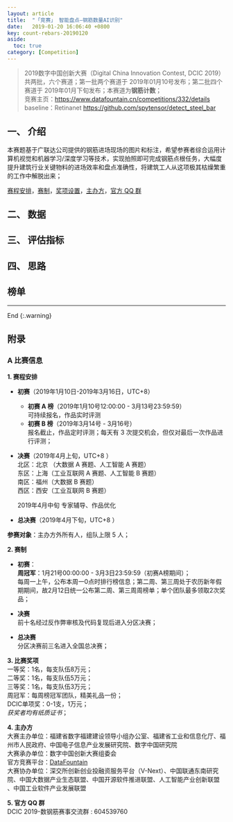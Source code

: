 ```yaml
---
layout: article
title:  "「竞赛」 智能盘点—钢筋数量AI识别"
date:   2019-01-20 16:06:40 +0800
key: count-rebars-20190120
aside:
  toc: true
category: [Competition]
---
```


>2019数字中国创新大赛（Digital China Innovation Contest, DCIC 2019）共两批，六个赛道；第一批两个赛道于 2019年01月10号发布；第二批四个赛道于 2019年01月下旬发布；本赛道为**钢筋计数**；    
竞赛主页：<https://www.datafountain.cn/competitions/332/details>   
baseline：Retinanet <https://github.com/spytensor/detect_steel_bar>  



## 一、 介绍
本赛题基于广联达公司提供的钢筋进场现场的图片和标注，希望参赛者综合运用计算机视觉和机器学习/深度学习等技术，实现拍照即可完成钢筋点根任务，大幅度提升建筑行业关键物料的进场效率和盘点准确性，将建筑工人从这项极其枯燥繁重的工作中解脱出来；    

[赛程安排](#schedule)，[赛制](#rule)，[奖项设置](#awards)，[主办方](#organizers)，[官方 QQ 群](#QQ)  

## 二、 数据


## 三、 评估指标


## 四、 思路


## 榜单




-------------------  
 End
{:.warning}  


## 附录
### A 比赛信息  
<span id="schedule">**1. 赛程安排**</span>    
- **初赛**（2019年1月10日-2019年3月16日，UTC+8）  
  - **初赛 A 榜**（2019年1月10号12:00:00 - 3月13号23:59:59）   
  可持续报名，作品实时评测  
  - **初赛 B 榜**（2019年3月14号 - 3月16号）    
  报名截止，作品定时评测；每天有 3 次提交机会，但仅对最后一次作品进行评测；   

- **决赛**（2019年4月上旬，UTC+8 ）    
  北区：北京 （大数据 A 赛题、人工智能 A 赛题）   
  东区：上海（工业互联网 A 赛题、人工智能 B 赛题）   
  南区：福州（大数据 B 赛题）  
  西区：西安（工业互联网 B 赛题）  


  2019年4月中旬 专家辅导、作品优化   
- **总决赛**（2019年4月下旬，UTC+8 ）    

**参赛对象**：主办方外所有人，组队上限 5 人；  

<span id="rule">**2. 赛制**</span>  
- **初赛**：  
**周冠军**：1月21号00:00:00 - 3月3日23:59:59（初赛A榜期间）；    
每周一上午，公布本周一0点时排行榜信息；第二周、第三周处于农历新年假期期间，故2月12日统一公布第二周、第三周周榜单；单个团队最多领取2次奖品；  


- **决赛**  
  前十名经过反作弊审核及代码复现后进入分区决赛；  

- **总决赛**  
  分区决赛前三名进入全国总决赛；  

<span id="awards">**3. 比赛奖项**</span>  
一等奖：1名，每支队伍8万元；  
二等奖：1名，每支队伍5万元；  
三等奖：1名，每支队伍3万元；  
周冠军：每周榜冠军团队，精美礼品一份；  
DCIC单项奖：0-1支，1万元；    
*获奖者均有纸质证书*；  

<span id="organizers">**4. 主办方**</span>  
大赛主办单位：福建省数字福建建设领导小组办公室、福建省工业和信息化厅、福州市人民政府、中国电子信息产业发展研究院、数字中国研究院  
大赛承办单位：数字中国创新大赛组委会  
官方竞赛平台：[DataFountain](https://www.datafountain.cn/)  
大赛协办单位：深交所创新创业投融资服务平台（V-Next）、中国联通东南研究院、中国大数据产业生态联盟、中国开源软件推进联盟、人工智能产业创新联盟 、中国工业软件产业发展联盟  

<span id="organizers">**5. 官方 QQ 群**</span>  
DCIC 2019-数钢筋赛事交流群 : 604539760

